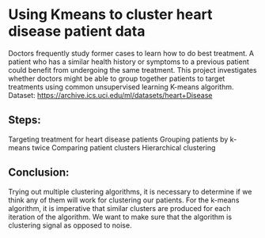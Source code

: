 # Using Kmeans to cluster heart disease patient data 
  Doctors frequently study former cases to learn how to do best treatment. A patient who has a similar health history or symptoms to a previous patient could benefit from undergoing the same treatment. This project investigates whether doctors might be able to group together patients to target treatments using common unsupervised learning K-means algorithm.
  Dataset: https://archive.ics.uci.edu/ml/datasets/heart+Disease

## Steps:
  Targeting treatment for heart disease patients 
  Grouping patients by k-means twice
  Comparing patient clusters 
  Hierarchical clustering

## Conclusion: 
  Trying out multiple clustering algorithms, it is necessary to determine if we think any of them will work for clustering our patients. For the k-means algorithm, it is imperative that similar clusters are produced for each iteration of the algorithm. We want to make sure that the algorithm is clustering signal as opposed to noise.
